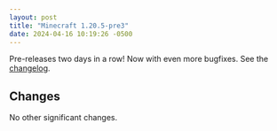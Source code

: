 ```yaml
---
layout: post
title: "Minecraft 1.20.5-pre3"
date: 2024-04-16 10:19:26 -0500
---
```


Pre-releases two days in a row! Now with even more bugfixes. See the [changelog](https://www.minecraft.net/en-us/article/minecraft-1-20-5-pre-release-3).

## Changes

No other significant changes.

